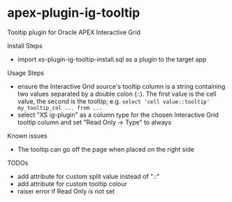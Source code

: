 # apex-plugin-ig-tooltip
Tooltip plugin for Oracle APEX Interactive Grid

Install Steps
- import xs-plugin-ig-tooltip-install.sql as a plugin to the target app

Usage Steps
- ensure the Interactive Grid source's tooltip column is a string containing two values separated by a double colon (::). The first value is the cell value, the second is the tooltip; e.g. `select 'cell value::tooltip' my_tooltip_col ... from ...`
- select "XS ig-plugin" as a column type for the chosen Interactive Grid tooltip column and set "Read Only -> Type" to always

Known issues
- The tooltip can go off the page when placed on the right side

TODOs
- add attribute for custom split value instead of "::"
- add attribute for custom tooltip colour
- raiser error if Read Only is not set
